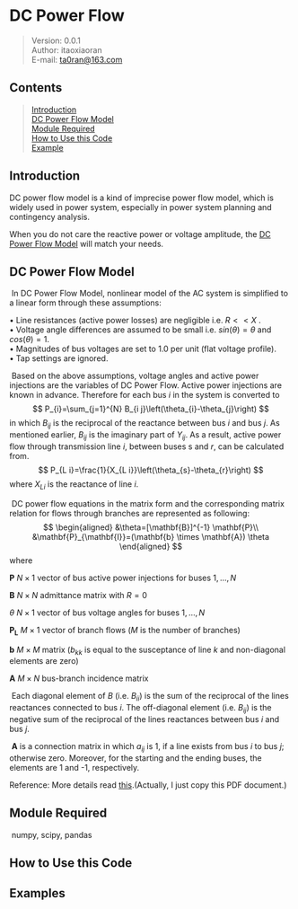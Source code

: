 # DC Power Flow

>Version: 0.0.1  
>Author: itaoxiaoran  
>E-mail: ta0ran@163.com  

## Contents

>[Introduction](##introduction)  
>[DC Power Flow Model](##dc-power-flow-model)  
>[Module Required](##module-required)  
>[How to Use this Code  ](##how-to-use-this-code)  
>[Example](##example)  

## Introduction

DC power flow model is a kind of imprecise power flow model, which is widely used in power system, especially in power system planning and contingency analysis. 

When you do not care the reactive power or voltage amplitude, the <u>DC Power Flow Model</u> will match your needs.

## DC Power Flow Model

​	In DC Power Flow Model, nonlinear model of the AC system is simplified to a linear form through these assumptions:  

• Line resistances (active power losses) are negligible i.e. $R<<X$ .  
• Voltage angle differences are assumed to be small i.e. $sin(\theta) = \theta$ and
$cos(\theta)=1$.  
• Magnitudes of bus voltages are set to 1.0 per unit (flat voltage profile).  
• Tap settings are ignored.   

​	Based on the above assumptions, voltage angles and active power injections are
the variables of DC Power Flow. Active power injections are known in advance. Therefore
for each bus $i$ in the system is converted to
$$
P_{i}=\sum_{j=1}^{N} B_{i j}\left(\theta_{i}-\theta_{j}\right)
$$
in which $B_{ij}$ is the reciprocal of the reactance between bus $i$ and bus $j$. As
mentioned earlier, $B_{ij}$ is the imaginary part of $Y_{ij}$.
	As a result, active power flow through transmission line $i$, between buses s and
$r$, can be calculated from.
$$
P_{L i}=\frac{1}{X_{L i}}\left(\theta_{s}-\theta_{r}\right)
$$
where $X_{Li}$ is the reactance of line $i$.

​	DC power flow equations in the matrix form and the corresponding matrix relation for flows through branches are represented as following:
$$
\begin{aligned}
&\theta=[\mathbf{B}]^{-1} \mathbf{P}\\
&\mathbf{P}_{\mathbf{I}}=(\mathbf{b} \times \mathbf{A}) \theta
\end{aligned}
$$
where

$\mathbf{P}$     $N \times 1$ vector of bus active power injections for buses $1, …, N$    

$\mathbf{B}$     $N \times N$ admittance matrix with $R = 0$  

$\theta$      $N \times 1$ vector of bus voltage angles for buses $1, …, N$   

$\mathbf{P_L}$  $M \times 1$ vector of branch flows ($M$ is the number of branches) 

$\mathbf{b}$     $M \times M$ matrix ($b_{kk}$ is equal to the susceptance of line $k$ and non-diagonal elements are zero) 

$\mathbf{A}$     $M \times N$ bus-branch incidence matrix

​	Each diagonal element of $B$ (i.e. $B_{ii}$) is the sum of the reciprocal of the lines reactances connected to bus $i$. The off-diagonal element (i.e. $B_{ij}$) is the negative sum of the reciprocal of the lines reactances between bus $i$ and bus $j$. 

​	$\mathbf{A}$ is a connection matrix in which $a_{ij}$ is 1, if a line exists from bus $i$ to bus $j$; otherwise zero. Moreover, for the starting and the ending buses, the elements are 1 and -1, respectively.

Reference: More details read [this](https://link.springer.com/content/pdf/bbm%3A978-3-642-17989-1%2F1.pdf).(Actually, I just copy this PDF document.)

## Module Required

​	numpy, scipy, pandas


## How to Use this Code

## Examples
